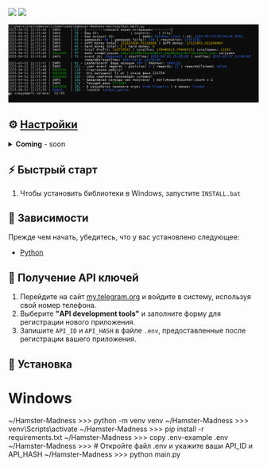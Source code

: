 [<img src="https://img.shields.io/badge/Telegram-%40Me-orange">](https://t.me/Magic0Sparrow)
[<img src="https://img.shields.io/badge/python-3.12%20%7C%20<-blue">](https://www.python.org/downloads/)



![logo image](.github/images/cmd.PNG)


## ⚙ [Настройки](.env-example)
<details>
  <summary><b>Coming</b> - soon</summary>
  <p>Test.</p>
  <ul>
    <li><strong>Пример:</strong></li>
    <code>ID=123</code>
    <br>
    <code>HASH=420</code>
  </ul>
</details>




## ⚡ Быстрый старт
1. Чтобы установить библиотеки в Windows, запустите `INSTALL.bat`


## 📌 Зависимости
Прежде чем начать, убедитесь, что у вас установлено следующее:
- [Python](https://www.python.org/downloads/) 


## 📃 Получение API ключей
1. Перейдите на сайт [my.telegram.org](https://my.telegram.org) и войдите в систему, используя свой номер телефона.
2. Выберите **"API development tools"** и заполните форму для регистрации нового приложения.
3. Запишите `API_ID` и `API_HASH` в файле `.env`, предоставленные после регистрации вашего приложения.


## 🧱 Установка
# Windows
~/Hamster-Madness >>> python -m venv venv
~/Hamster-Madness >>> venv\Scripts\activate
~/Hamster-Madness >>> pip install -r requirements.txt
~/Hamster-Madness >>> copy .env-example .env
~/Hamster-Madness >>> # Откройте файл .env и укажите ваши API_ID и API_HASH
~/Hamster-Madness >>> python main.py
```
    


